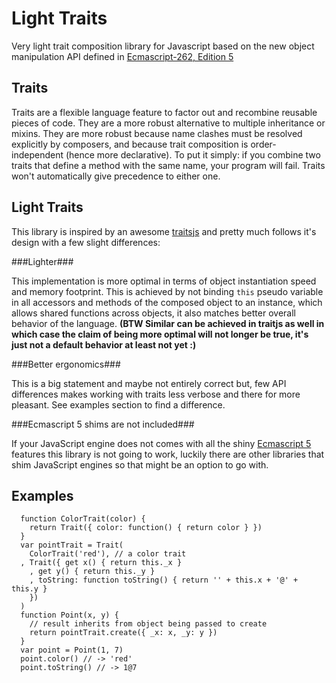 Light Traits
============

Very light trait composition library for Javascript based on the new object
manipulation API defined in [Ecmascript-262, Edition 5](ES5)

Traits
------

Traits are a flexible language feature to factor out and recombine reusable
pieces of code. They are a more robust alternative to multiple inheritance or
mixins. They are more robust because name clashes must be resolved explicitly
by composers, and because trait composition is order-independent (hence more
declarative). To put it simply: if you combine two traits that define a method
with the same name, your program will fail. Traits won't automatically give
precedence to either one.

Light Traits
------------

This library is inspired by an awesome [traitsjs] and pretty much follows it's
design with a few slight differences:

###Lighter###

This implementation is more optimal in terms of object instantiation speed and
memory footprint. This is achieved by not binding `this` pseudo variable in all
accessors and methods of the composed object to an instance, which allows
shared functions across objects, it also matches better overall behavior of the
language. __(BTW Similar can be achieved in traitjs as well in which case the
claim of being more optimal will not longer be true, it's just not a default
behavior at least not yet :)__

###Better ergonomics###

This is a big statement and maybe not entirely correct but, few API differences
makes working with traits less verbose and there for more pleasant. See
examples section to find a difference.

###Ecmascript 5 shims are not included###

If your JavaScript engine does not comes with all the shiny [Ecmascript 5][ES5]
features this library is not going to work, luckily there are other libraries
that shim JavaScript engines so that might be an option to go with.

Examples
--------

      function ColorTrait(color) {
        return Trait({ color: function() { return color } })
      }
      var pointTrait = Trait(
        ColorTrait('red'), // a color trait
      , Trait({ get x() { return this._x }
        , get y() { return this._y }
        , toString: function toString() { return '' + this.x + '@' + this.y }
        })
      )
      function Point(x, y) {
        // result inherits from object being passed to create
        return pointTrait.create({ _x: x, _y: y })
      }
      var point = Point(1, 7)
      point.color() // -> 'red'
      point.toString() // -> 1@7


[traitsjs]:http://www.traitsjs.org/
[ES5]:http://www.ecma-international.org/publications/standards/Ecma-262.htm
